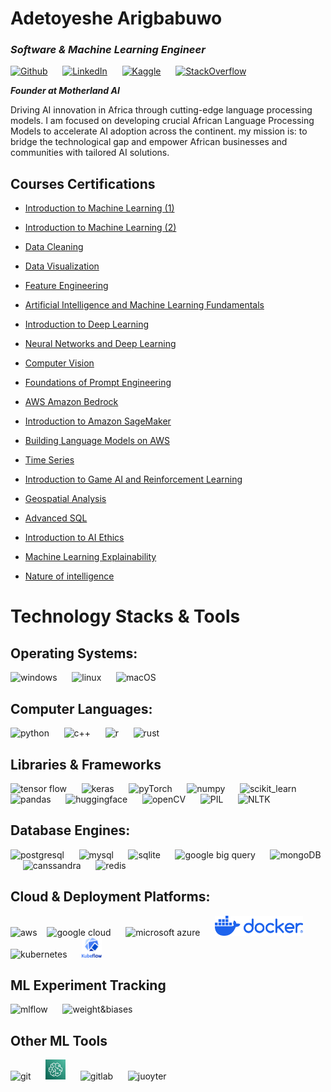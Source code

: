 # Adetoyeshe Arigbabuwo
### *Software & Machine Learning Engineer*

[<img src='https://upload.wikimedia.org/wikipedia/commons/9/91/Octicons-mark-github.svg' alt='Github' height='24'></img>](https://github.com/princegbabuwo)
&nbsp;&nbsp;&nbsp;&nbsp;
[<img src='https://upload.wikimedia.org/wikipedia/commons/7/7e/LinkedIn_PNG16.png' height='24' alt='LinkedIn'>](https://www.linkedin.com/in/princegbabuwo/)
&nbsp;&nbsp;&nbsp;&nbsp;
[<img src='https://upload.wikimedia.org/wikipedia/commons/7/7c/Kaggle_logo.png' alt='Kaggle' height='24'>](https://www.kaggle.com/adetoyeshearigbabuwo)
&nbsp;&nbsp;&nbsp;&nbsp;
[<img src='https://upload.wikimedia.org/wikipedia/commons/e/ef/Stack_Overflow_icon.svg' alt='StackOverflow' height='24'>](https://stackoverflow.com/users/10446949/adetoye?tab=profile)

***Founder at Motherland AI***

Driving AI innovation in Africa through cutting-edge language processing models. I am focused on developing crucial African Language Processing Models to accelerate AI adoption across the continent. my mission is: to bridge the technological gap and empower African businesses and communities with tailored AI solutions.

## Courses Certifications
* [Introduction to Machine Learning (1)](https://drive.google.com/file/d/1mmU3nTjaUeYOo2odR4GfeB1OGh8EPhbe/view?usp=drive_link)

* [Introduction to Machine Learning (2)](https://www.kaggle.com/learn/certification/adetoyeshearigbabuwo/intro-to-machine-learning)

* [Data Cleaning](https://www.kaggle.com/learn/certification/adetoyeshearigbabuwo/data-cleaning)

* [Data Visualization](https://www.kaggle.com/learn/certification/adetoyeshearigbabuwo/data-visualization)

* [Feature Engineering](https://www.kaggle.com/learn/certification/adetoyeshearigbabuwo/feature-engineering)

* [Artificial Intelligence and Machine Learning Fundamentals](https://www.udemy.com/certificate/UC-41d45651-33b3-4569-8cc3-c38b0f5bfc89/)

* [Introduction to Deep Learning](https://www.kaggle.com/learn/certification/adetoyeshearigbabuwo/intro-to-deep-learning)

* [Neural Networks and Deep Learning](https://www.coursera.org/account/accomplishments/records/CWXK45GT9C9J)

* [Computer Vision](https://www.kaggle.com/learn/certification/adetoyeshearigbabuwo/computer-vision)

* [Foundations of Prompt Engineering](https://drive.google.com/file/d/1tbD056rcv_A87qx6-QxAnX9-WBicZSCZ/view?usp=drive_link)

* [AWS Amazon Bedrock](https://drive.google.com/file/d/10etOp-Gkg061r1fIH-zFp2yKw5mQ7wXY/view?usp=drive_link)

* [Introduction to Amazon SageMaker](https://drive.google.com/file/d/19fKGG3vuc3QzLqD5jZTH9-XbjNBMJQsv/view?usp=drive_link)

* [Building Language Models on AWS](https://drive.google.com/file/d/18AvJ4IsSW0viSZPOksXZYoDK7JPQTjXA/view?usp=drive_link)

* [Time Series](https://www.kaggle.com/learn/certification/adetoyeshearigbabuwo/time-series)

* [Introduction to Game AI and Reinforcement Learning](https://www.kaggle.com/learn/certification/adetoyeshearigbabuwo/intro-to-game-ai-and-reinforcement-learning)

* [Geospatial Analysis](https://www.kaggle.com/learn/certification/adetoyeshearigbabuwo/geospatial-analysis)

* [Advanced SQL](https://www.kaggle.com/learn/certification/adetoyeshearigbabuwo/advanced-sql)

* [Introduction to AI Ethics](https://www.kaggle.com/learn/certification/adetoyeshearigbabuwo/intro-to-ai-ethics)

* [Machine Learning Explainability](https://www.kaggle.com/learn/certification/adetoyeshearigbabuwo/machine-learning-explainability)

* [Nature of intelligence](https://www.udemy.com/certificate/UC-1f5b8821-780d-4a5e-9d20-501c66538af3/)




# Technology Stacks & Tools
## Operating Systems:
<img src='https://upload.wikimedia.org/wikipedia/commons/8/87/Windows_logo_-_2021.svg' height='32' alt='windows'></img>
&nbsp;&nbsp;&nbsp;&nbsp;
<img src='https://upload.wikimedia.org/wikipedia/commons/f/f1/Icons8_flat_linux.svg' height='32' alt='linux'></img>
&nbsp;&nbsp;&nbsp;&nbsp;
<img src='https://upload.wikimedia.org/wikipedia/commons/7/74/Apple_logo_dark_grey.svg' height='32' alt='macOS'></img>
&nbsp;&nbsp;&nbsp;&nbsp;
<br>

## Computer Languages:
<img src='https://upload.wikimedia.org/wikipedia/commons/c/c3/Python-logo-notext.svg' height='32' alt='python'></img>
&nbsp;&nbsp;&nbsp;&nbsp;
<img src='https://upload.wikimedia.org/wikipedia/commons/1/18/ISO_C%2B%2B_Logo.svg' height='32' alt='c++'>
&nbsp;&nbsp;&nbsp;&nbsp;
<img src='https://www.r-project.org/logo/Rlogo.svg' height='32' alt='r'>
&nbsp;&nbsp;&nbsp;&nbsp;
<img src='https://www.rust-lang.org/logos/rust-logo-32x32.png' alt='rust'>
<br>

## Libraries & Frameworks
<img src='https://upload.wikimedia.org/wikipedia/commons/2/2d/Tensorflow_logo.svg' height='32' alt='tensor flow'></img>
&nbsp;&nbsp;&nbsp;&nbsp;
<img src='https://upload.wikimedia.org/wikipedia/commons/a/ae/Keras_logo.svg' height='32' alt='keras'></img>
&nbsp;&nbsp;&nbsp;&nbsp;
<img src='https://upload.wikimedia.org/wikipedia/commons/1/10/PyTorch_logo_icon.svg' height='32' alt='pyTorch'>
&nbsp;&nbsp;&nbsp;&nbsp;
<img src='https://upload.wikimedia.org/wikipedia/commons/3/31/NumPy_logo_2020.svg' height='32' alt='numpy'>
&nbsp;&nbsp;&nbsp;&nbsp;
<img src='https://upload.wikimedia.org/wikipedia/commons/0/05/Scikit_learn_logo_small.svg' height='32' alt='scikit_learn'>
&nbsp;&nbsp;&nbsp;&nbsp;
<img src='https://upload.wikimedia.org/wikipedia/commons/e/ed/Pandas_logo.svg' height='32' alt='pandas'>
&nbsp;&nbsp;&nbsp;&nbsp;
<img src='https://cdn-lfs.huggingface.co/repos/96/a2/96a2c8468c1546e660ac2609e49404b8588fcf5a748761fa72c154b2836b4c83/42378b786aa85e6103abbd2ee24e56672467d562ecf884eb51cefe3a68971087?response-content-disposition=inline%3B+filename*%3DUTF-8%27%27hf-logo-with-title.png%3B+filename%3D%22hf-logo-with-title.png%22%3B&response-content-type=image%2Fpng&Expires=1721499626&Policy=eyJTdGF0ZW1lbnQiOlt7IkNvbmRpdGlvbiI6eyJEYXRlTGVzc1RoYW4iOnsiQVdTOkVwb2NoVGltZSI6MTcyMTQ5OTYyNn19LCJSZXNvdXJjZSI6Imh0dHBzOi8vY2RuLWxmcy5odWdnaW5nZmFjZS5jby9yZXBvcy85Ni9hMi85NmEyYzg0NjhjMTU0NmU2NjBhYzI2MDllNDk0MDRiODU4OGZjZjVhNzQ4NzYxZmE3MmMxNTRiMjgzNmI0YzgzLzQyMzc4Yjc4NmFhODVlNjEwM2FiYmQyZWUyNGU1NjY3MjQ2N2Q1NjJlY2Y4ODRlYjUxY2VmZTNhNjg5NzEwODc%7EcmVzcG9uc2UtY29udGVudC1kaXNwb3NpdGlvbj0qJnJlc3BvbnNlLWNvbnRlbnQtdHlwZT0qIn1dfQ__&Signature=QN9sBR6xgLsVqxSkzxpREbJLXZoBa-RXOL1AFpukS7l5YmjfiJuIb8O7cw7A1Ih7Fb61yv%7EyPaHxE%7EB8s54e82zKSXW32Kl2BzvrSxawqlzlGIpUTHJlAeKBllCBpAFulr5le4tRGxoxWu2Gf55QLUflI%7E1CXNKCeqKa6I2MMqM0UqnmEQc2tMiXGMNSdQfKsKbDG1sdcqQP2-oLjBuj2vzLD97jrOEytb8ZvS3P-jNkD1fcRCCS-iBhFIMZW65yH9Q6qYlvPLtNeiv1zsH%7EfkTLM%7EfVIy13B%7EEfek-6aMf1hUy0KVzBcwxhmRq0eM8DEN4wSH4GW2lxc4DcoeVv9w__&Key-Pair-Id=K3ESJI6DHPFC7' height='32' alt='huggingface'>
&nbsp;&nbsp;&nbsp;&nbsp;
<img src='https://upload.wikimedia.org/wikipedia/commons/3/32/OpenCV_Logo_with_text_svg_version.svg' height='32' alt='openCV'>
&nbsp;&nbsp;&nbsp;&nbsp;
<img src='https://cloud.githubusercontent.com/assets/72164/2638484/3f743636-beaf-11e3-8f26-0d3b41f12edf.png' height='32' alt='PIL'>
&nbsp;&nbsp;&nbsp;&nbsp;
<img src='https://thedatascientist.com/wp-content/uploads/2023/08/nltk.png' height='32' alt='NLTK'>
<br>

## Database Engines:
<img src='https://wiki.postgresql.org/images/a/a4/PostgreSQL_logo.3colors.svg' height='32' alt='postgresql'></img>
&nbsp;&nbsp;&nbsp;&nbsp;
<img src='https://www.mysql.com/common/logos/logo-mysql-170x115.png' height='32' alt='mysql'>
&nbsp;&nbsp;&nbsp;&nbsp;
<img src='https://upload.wikimedia.org/wikipedia/commons/3/38/SQLite370.svg' height='32' alt='sqlite'>
&nbsp;&nbsp;&nbsp;&nbsp;
<img src='https://metriclabs.com.au/wp-content/uploads/2024/06/314-3143797_google-big-query-logo-google-bigquery-logo-clipart.jpg' height='32' alt='google big query'></img>
&nbsp;&nbsp;&nbsp;&nbsp;
<img src='https://upload.wikimedia.org/wikipedia/commons/9/93/MongoDB_Logo.svg' height='32' alt='mongoDB'>
&nbsp;&nbsp;&nbsp;&nbsp;
<img src='https://upload.wikimedia.org/wikipedia/commons/5/5e/Cassandra_logo.svg' height='32' alt='canssandra'>
&nbsp;&nbsp;&nbsp;&nbsp;
<img src='https://upload.wikimedia.org/wikipedia/commons/6/64/Logo-redis.svg' height='32' alt='redis'>
&nbsp;&nbsp;&nbsp;&nbsp;
<br>

## Cloud & Deployment Platforms:
<img src='https://upload.wikimedia.org/wikipedia/commons/9/93/Amazon_Web_Services_Logo.svg' height='32' alt='aws'><img>
&nbsp;&nbsp;
<img src='https://upload.wikimedia.org/wikipedia/commons/5/51/Google_Cloud_logo.svg' height='32' alt='google cloud'>
&nbsp;&nbsp;&nbsp;&nbsp;
<img src='https://upload.wikimedia.org/wikipedia/commons/a/a8/Microsoft_Azure_Logo.svg' height='32' alt='microsoft azure'>
&nbsp;&nbsp;&nbsp;&nbsp;
<img src='icons/docker-logo-blue.png' height='32' alt='docker'>
&nbsp;&nbsp;&nbsp;&nbsp;
<img src='https://upload.wikimedia.org/wikipedia/commons/6/67/Kubernetes_logo.svg' height='32' alt='kubernetes'>
&nbsp;&nbsp;&nbsp;&nbsp;
<img src='icons/kubeflow.svg' height='32' alt='kubeflow'>
&nbsp;&nbsp;&nbsp;&nbsp;
<br>

## ML Experiment Tracking
<img src='https://mlflow.org/img/mlflow-black.svg' height='32' alt='mlflow'></img>
&nbsp;&nbsp;&nbsp;&nbsp;
<img src='https://site.wandb.ai/nitropack_static/pfApWRihljemXzAqfjcIBKUphCWQwXRI/assets/images/optimized/rev-3bb3226/site.wandb.ai/wp-content/uploads/2024/05/Horizontal-WB-logo.svg' height='32' alt='weight&biases'>
&nbsp;&nbsp;&nbsp;&nbsp;

## Other ML Tools
<img src='https://upload.wikimedia.org/wikipedia/commons/3/3f/Git_icon.svg' height='32' alt='git'></img>
&nbsp;&nbsp;&nbsp;&nbsp;
<img src='icons/SageMaker.png' height='32' alt='amazon sagemaker'>
&nbsp;&nbsp;&nbsp;&nbsp;
<img src='https://upload.wikimedia.org/wikipedia/commons/e/e1/GitLab_logo.svg' height='32' alt='gitlab'>
&nbsp;&nbsp;&nbsp;&nbsp;
<img src='https://upload.wikimedia.org/wikipedia/commons/archive/3/38/20190118024745%21Jupyter_logo.svg' height='32' alt='juoyter'>
&nbsp;&nbsp;&nbsp;&nbsp;

<!--

# Technology Stacks & Tools
## Operating Systems:
- Windows
- Linux
- MacOS

## Computer Languages:
- Python
- C++
- R
- Rust

## Libraries & Frameworks
- Tensor Flow
- Keras
- PyTorch
- Numpy 
- Scikit Learn
- Pandas
- Spacy
- HuggingFace Transformers
- OpenCV
- Pillow
- Apache Hadoo
- NLTK
- Apache MXNet
- Microsoft COgnitive Toolkit

## Database Engines:
-PostgreSQL
- MySQL
- SQLite
- MongoDB
- Canssandra DB
- Redis

## Cloud & Deployment Platforms:
- AWS
- Google Cloud
- Microsoft Azure
- Docker
- Kubernetes
- KubeFlow

## ML Experiment Tracking
- ML Flow
- Weights and Biases
- Neptune.ai

## Other ML Tools
- Data Robot
- Git
- GitHub
- GitLab
- Apache Kafka
- Apache Spark
- JupyterLab and Jupyter Notebook
- Google Collab
- Label Studio
- Amazon SageMaker
- Google BugQuery
-->
